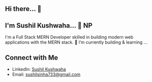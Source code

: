 ## Hi there... 👋
## I'm Sushil Kushwaha... 🙏 NP
I'm a Full Stack MERN Developer skilled in building modern web applications with the MERN stack.
🌱 I’m currently building & learning ...

<!-- ![GitHub Contributions](https://github-readme-stats.vercel.app/api?username=SushilKushwaha&show_icons=true&hide_title=true&hide=prs&count_private=true) -->

## Connect with Me
- LinkedIn: [Sushil Kushwaha](www.linkedin.com/in/sushil-kushwaha-71aa13220)
- Email: [sushilsinha733@gmail.com](mailto:sushilsinha733@gmail.com)


<!--
**SushilKushwaha/SushilKushwaha** is a ✨ _special_ ✨ repository because its `README.md` (this file) appears on your GitHub profile.

Here are some ideas to get you started:

- 🔭 I’m currently working on ...
- 🌱 I’m currently learning ...
- 👯 I’m looking to collaborate on ...
- 🤔 I’m looking for help with ...
- 💬 Ask me about ...
- 📫 How to reach me: ...
- 😄 Pronouns: ...
- ⚡ Fun fact: ...
-->

